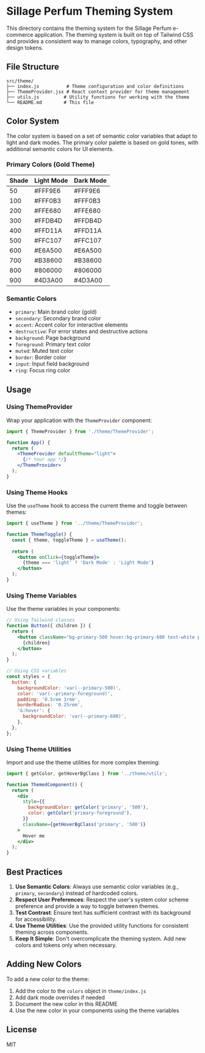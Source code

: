 # Sillage Perfum Theming System

This directory contains the theming system for the Sillage Perfum e-commerce application. The theming system is built on top of Tailwind CSS and provides a consistent way to manage colors, typography, and other design tokens.

## File Structure

```
src/theme/
├── index.js          # Theme configuration and color definitions
├── ThemeProvider.jsx # React context provider for theme management
├── utils.js         # Utility functions for working with the theme
└── README.md        # This file
```

## Color System

The color system is based on a set of semantic color variables that adapt to light and dark modes. The primary color palette is based on gold tones, with additional semantic colors for UI elements.

### Primary Colors (Gold Theme)

| Shade | Light Mode | Dark Mode |
|-------|------------|-----------|
| 50    | #FFF9E6   | #FFF9E6   |
| 100   | #FFF0B3   | #FFF0B3   |
| 200   | #FFE680   | #FFE680   |
| 300   | #FFDB4D   | #FFDB4D   |
| 400   | #FFD11A   | #FFD11A   |
| 500   | #FFC107   | #FFC107   | (Main Gold)
| 600   | #E6A500   | #E6A500   |
| 700   | #B38600   | #B38600   |
| 800   | #806000   | #806000   |
| 900   | #4D3A00   | #4D3A00   |

### Semantic Colors

- `primary`: Main brand color (gold)
- `secondary`: Secondary brand color
- `accent`: Accent color for interactive elements
- `destructive`: For error states and destructive actions
- `background`: Page background
- `foreground`: Primary text color
- `muted`: Muted text color
- `border`: Border color
- `input`: Input field background
- `ring`: Focus ring color

## Usage

### Using ThemeProvider

Wrap your application with the `ThemeProvider` component:

```jsx
import { ThemeProvider } from './theme/ThemeProvider';

function App() {
  return (
    <ThemeProvider defaultTheme="light">
      {/* Your app */}
    </ThemeProvider>
  );
}
```

### Using Theme Hooks

Use the `useTheme` hook to access the current theme and toggle between themes:

```jsx
import { useTheme } from '../theme/ThemeProvider';

function ThemeToggle() {
  const { theme, toggleTheme } = useTheme();
  
  return (
    <button onClick={toggleTheme}>
      {theme === 'light' ? 'Dark Mode' : 'Light Mode'}
    </button>
  );
}
```

### Using Theme Variables

Use the theme variables in your components:

```jsx
// Using Tailwind classes
function Button({ children }) {
  return (
    <button className="bg-primary-500 hover:bg-primary-600 text-white px-4 py-2 rounded">
      {children}
    </button>
  );
}

// Using CSS variables
const styles = {
  button: {
    backgroundColor: 'var(--primary-500)',
    color: 'var(--primary-foreground)',
    padding: '0.5rem 1rem',
    borderRadius: '0.25rem',
    '&:hover': {
      backgroundColor: 'var(--primary-600)',
    },
  },
};
```

### Using Theme Utilities

Import and use the theme utilities for more complex theming:

```jsx
import { getColor, getHoverBgClass } from '../theme/utils';

function ThemedComponent() {
  return (
    <div 
      style={{
        backgroundColor: getColor('primary', '500'),
        color: getColor('primary-foreground'),
      }}
      className={getHoverBgClass('primary', '500')}
    >
      Hover me
    </div>
  );
}
```

## Best Practices

1. **Use Semantic Colors**: Always use semantic color variables (e.g., `primary`, `secondary`) instead of hardcoded colors.
2. **Respect User Preferences**: Respect the user's system color scheme preference and provide a way to toggle between themes.
3. **Test Contrast**: Ensure text has sufficient contrast with its background for accessibility.
4. **Use Theme Utilities**: Use the provided utility functions for consistent theming across components.
5. **Keep It Simple**: Don't overcomplicate the theming system. Add new colors and tokens only when necessary.

## Adding New Colors

To add a new color to the theme:

1. Add the color to the `colors` object in `theme/index.js`
2. Add dark mode overrides if needed
3. Document the new color in this README
4. Use the new color in your components using the theme variables

## License

MIT

